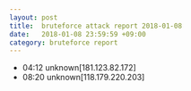 ```yaml
---
layout: post
title:  bruteforce attack report 2018-01-08
date:   2018-01-08 23:59:59 +09:00
category: bruteforce report
---
```


* 04:12 unknown[181.123.82.172]
* 08:20 unknown[118.179.220.203]
